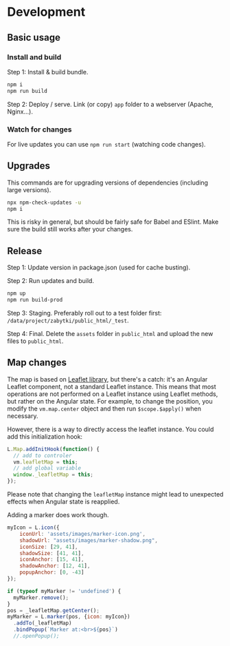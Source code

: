 Development
===========

Basic usage
-----------

### Install and build

Step 1: Install & build bundle.
```bash
npm i
npm run build
```
Step 2: Deploy / serve.
Link (or copy) `app` folder to a webserver (Apache, Nginx...).

### Watch for changes

For live updates you can use `npm run start` (watching code changes).

Upgrades
--------

This commands are for upgrading versions of dependencies (including large versions).
```bash
npx npm-check-updates -u
npm i
```
This is risky in general, but should be fairly safe for Babel and ESlint.
Make sure the build still works after your changes.

Release
-------
Step 1: Update version in package.json (used for cache busting).

Step 2: Run updates and build.
```bash
npm up
npm run build-prod
```

Step 3: Staging.
Preferably roll out to a test folder first: `/data/project/zabytki/public_html/_test`.

Step 4: Final.
Delete the `assets` folder in `public_html` and upload the new files to `public_html`.

Map changes
--------------------

The map is based on [Leaflet library](https://leafletjs.com/), but there's a catch: it's an Angular Leaflet component, not a standard Leaflet instance.
This means that most operations are not performed on a Leaflet instance using Leaflet methods, but rather on the Angular state.
For example, to change the position, you modify the `vm.map.center` object and then run `$scope.$apply()` when necessary.

However, there is a way to directly access the leaflet instance. You could add this initialization hook:

```js
L.Map.addInitHook(function() {
  // add to controler
  vm.leafletMap = this;
  // add global variable
  window._leafletMap = this;
});
```

Please note that changing the `leafletMap` instance might lead to unexpected effects when Angular state is reapplied.

Adding a marker does work though.
```js
myIcon = L.icon({
    iconUrl: 'assets/images/marker-icon.png',
    shadowUrl: "assets/images/marker-shadow.png",
    iconSize: [29, 41],
    shadowSize: [41, 41],
    iconAnchor: [15, 41],
    shadowAnchor: [12, 41],
    popupAnchor: [0, -43]
});

if (typeof myMarker != 'undefined') {
  myMarker.remove();
}
pos = _leafletMap.getCenter();
myMarker = L.marker(pos, {icon: myIcon})
  .addTo(_leafletMap)
  .bindPopup(`Marker at:<br>${pos}`)
  //.openPopup();
```
